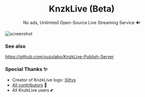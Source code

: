 <div align="center">
  <h1 align="center">
    KnzkLive (Beta)
  </h1>
  <p align="center">
    No ads, Unlimited Open-Source Live Streaming Service 🔊
  </p>
</div>

![screenshot](https://i.imgur.com/VWKNFBA.png)

### See also

https://github.com/yuzulabo/KnzkLive-Publish-Server

### Special Thanks ✨

- Creator of KnzkLive logo: [Xiltvs](https://pawoo.net/@Xiltvs)
- [All contributors](https://github.com/KnzkDev/KnzkLive/graphs/contributors) 🤝
- All KnzkLive users 💕
